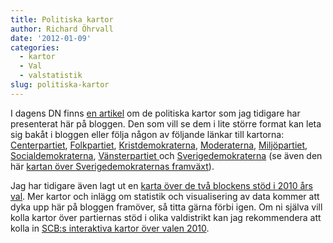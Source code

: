 ```yaml
---
title: Politiska kartor
author: Richard Öhrvall
date: '2012-01-09'
categories:
  - kartor
  - Val
  - valstatistik
slug: politiska-kartor
---
```


I dagens DN finns [en artikel](http://www.dn.se/nyheter/politik/geografin-fargar-sveriges-politiska-landskap) om de politiska kartor som jag tidigare har presenterat här på bloggen. Den som vill se dem i lite större format kan leta sig bakåt i bloggen eller följa någon av följande länkar till kartorna: [Centerpartiet](https://richardohrvall.rbind.io/2011/10/kartmarathon-c/), [Folkpartiet](https://richardohrvall.rbind.io/2011/10/kartmarathon-fp/), [Kristdemokraterna](https://richardohrvall.rbind.io/2011/10/kartmarathon-kd/), [Moderaterna](https://richardohrvall.rbind.io/2011/10/kartmarathon-m/), [Miljöpartiet](https://richardohrvall.rbind.io/2011/10/kartmarathon-mp/), [Socialdemokraterna](https://richardohrvall.rbind.io/2011/10/kartmarathon-s/), [Vänsterpartiet ](https://richardohrvall.rbind.io/2011/10/kartmarathon-v/)och [Sverigedemokraterna](https://richardohrvall.rbind.io/2011/10/kartmarathon-sd/) (se även den här [kartan över Sverigedemokraternas framväxt](https://richardohrvall.rbind.io/2011/11/sds-framvaxt/)).

Jag har tidigare även lagt ut en [karta över de två blockens stöd i 2010 års val](https://richardohrvall.rbind.io/2011/11/det-politiskt-delade-sverige/). Mer kartor och inlägg om statistik och visualisering av data kommer att dyka upp här på bloggen framöver, så titta gärna förbi igen. Om ni själva vill kolla kartor över partiernas stöd i olika valdistrikt kan jag rekommendera att kolla in [SCB:s interaktiva kartor över valen 2010](http://www.scb.se/Pages/List____296469.aspx).

